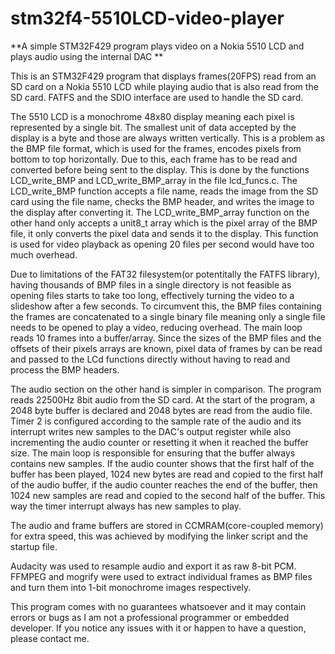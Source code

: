 # stm32f4-5510LCD-video-player
**A simple STM32F429 program plays video on a Nokia 5510 LCD and plays audio using the internal DAC
**


This is an STM32F429 program that displays frames(20FPS) read from an SD card on a Nokia 5510 LCD while playing audio that is also read from the SD card. FATFS and the SDIO interface are used to handle the SD card. 

The 5510 LCD is a monochrome 48x80 display meaning each pixel is represented by a single bit. The smallest unit of data accepted by the display is a byte and those are always written vertically. This is a problem as the BMP file format, which is used for the frames, encodes pixels from bottom to top horizontally. Due to this, each frame has to be read and converted before being sent to the display. This is done by the functions LCD_write_BMP and LCD_write_BMP_array in the file lcd_funcs.c. The LCD_write_BMP function accepts a file name, reads the image from the SD card using the file name, checks the BMP header, and writes the image to the display after converting it. The LCD_write_BMP_array function on the other hand only accepts a unit8_t array which is the pixel array of the BMP file, it only converts the pixel data and sends it to the display. This function is used for video playback as opening 20 files per second would have too much overhead.

Due to limitations of the FAT32 filesystem(or potentitally the FATFS library), having thousands of BMP files in a single directory is not feasible as opening files starts to take too long, effectively turning the video to a slideshow after a few seconds. To circumvent this, the BMP files containing the frames are concatenated to a single binary file meaning only a single file needs to be opened to play a video, reducing overhead. The main loop reads 10 frames into a buffer/array. Since the sizes of the BMP files and the offsets of their pixels arrays are known, pixel data of frames by can be read and passed to the LCd functions directly without having to read and process the BMP headers. 

The audio section on the other hand is simpler in comparison. The program reads 22500Hz 8bit audio from the SD card. At the start of the program, a 2048 byte buffer is declared and 2048 bytes are read from the audio file. Timer 2 is configured according to the sample rate of the audio and its interrupt writes new samples to the DAC's output register while also incrementing the audio counter or resetting it when it reached the buffer size. The main loop is responsible for ensuring that the buffer always contains new samples. If the audio counter shows that the first half of the buffer has been played, 1024 new bytes are read and copied to the first half of the audio buffer, if the audio counter reaches the end of the buffer, then 1024 new samples are read and copied to the second half of the buffer. This way the timer interrupt always has new samples to play.

The audio and frame buffers are stored in CCMRAM(core-coupled memory) for extra speed, this was achieved by modifying the linker script and the startup file.

Audacity was used to resample audio and export it as raw 8-bit PCM. FFMPEG and mogrify were used to extract individual frames as BMP files and turn them into 1-bit monochrome images respectively.

This program comes with no guarantees whatsoever and it may contain errors or bugs as I am not a professional programmer or embedded developer. If you notice any issues with it or happen to have a question, please contact me.
